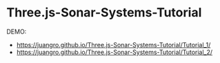 # Three.js-Sonar-Systems-Tutorial

DEMO:

* https://juangro.github.io/Three.js-Sonar-Systems-Tutorial/Tutorial_1/
* https://juangro.github.io/Three.js-Sonar-Systems-Tutorial/Tutorial_2/